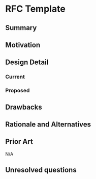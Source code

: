 # RFC Template

## Summary

## Motivation

## Design Detail

### Current

### Proposed

## Drawbacks

## Rationale and Alternatives

## Prior Art
N/A

## Unresolved questions